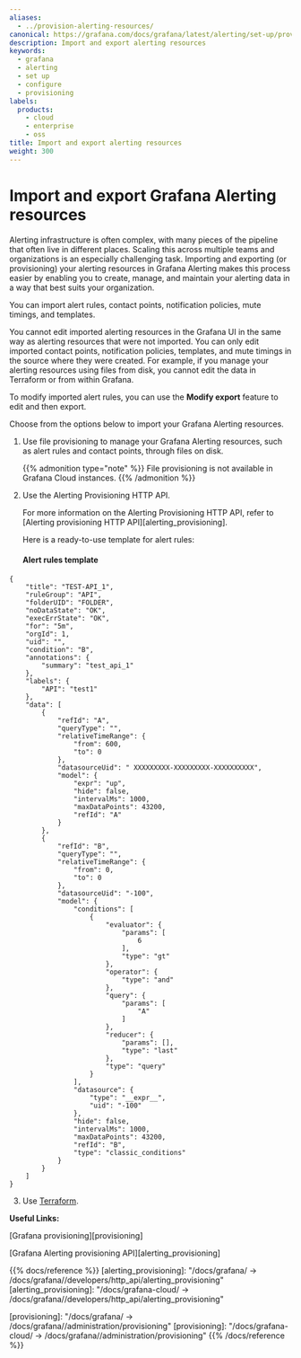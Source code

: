 ```yaml
---
aliases:
  - ../provision-alerting-resources/
canonical: https://grafana.com/docs/grafana/latest/alerting/set-up/provision-alerting-resources/
description: Import and export alerting resources
keywords:
  - grafana
  - alerting
  - set up
  - configure
  - provisioning
labels:
  products:
    - cloud
    - enterprise
    - oss
title: Import and export alerting resources
weight: 300
---
```


# Import and export Grafana Alerting resources

Alerting infrastructure is often complex, with many pieces of the pipeline that often live in different places. Scaling this across multiple teams and organizations is an especially challenging task. Importing and exporting (or provisioning) your alerting resources in Grafana Alerting makes this process easier by enabling you to create, manage, and maintain your alerting data in a way that best suits your organization.

You can import alert rules, contact points, notification policies, mute timings, and templates.

You cannot edit imported alerting resources in the Grafana UI in the same way as alerting resources that were not imported. You can only edit imported contact points, notification policies, templates, and mute timings in the source where they were created. For example, if you manage your alerting resources using files from disk, you cannot edit the data in Terraform or from within Grafana.

To modify imported alert rules, you can use the **Modify export** feature to edit and then export.

Choose from the options below to import your Grafana Alerting resources.

1. Use file provisioning to manage your Grafana Alerting resources, such as alert rules and contact points, through files on disk.

   {{% admonition type="note" %}}
   File provisioning is not available in Grafana Cloud instances.
   {{% /admonition %}}

2. Use the Alerting Provisioning HTTP API.

   For more information on the Alerting Provisioning HTTP API, refer to [Alerting provisioning HTTP API][alerting_provisioning].

   Here is a ready-to-use template for alert rules:

   #### Alert rules template

```
{
    "title": "TEST-API_1",
    "ruleGroup": "API",
    "folderUID": "FOLDER",
    "noDataState": "OK",
    "execErrState": "OK",
    "for": "5m",
    "orgId": 1,
    "uid": "",
    "condition": "B",
    "annotations": {
        "summary": "test_api_1"
    },
    "labels": {
        "API": "test1"
    },
    "data": [
        {
            "refId": "A",
            "queryType": "",
            "relativeTimeRange": {
                "from": 600,
                "to": 0
            },
            "datasourceUid": " XXXXXXXXX-XXXXXXXXX-XXXXXXXXXX",
            "model": {
                "expr": "up",
                "hide": false,
                "intervalMs": 1000,
                "maxDataPoints": 43200,
                "refId": "A"
            }
        },
        {
            "refId": "B",
            "queryType": "",
            "relativeTimeRange": {
                "from": 0,
                "to": 0
            },
            "datasourceUid": "-100",
            "model": {
                "conditions": [
                    {
                        "evaluator": {
                            "params": [
                                6
                            ],
                            "type": "gt"
                        },
                        "operator": {
                            "type": "and"
                        },
                        "query": {
                            "params": [
                                "A"
                            ]
                        },
                        "reducer": {
                            "params": [],
                            "type": "last"
                        },
                        "type": "query"
                    }
                ],
                "datasource": {
                    "type": "__expr__",
                    "uid": "-100"
                },
                "hide": false,
                "intervalMs": 1000,
                "maxDataPoints": 43200,
                "refId": "B",
                "type": "classic_conditions"
            }
        }
    ]
}
```

3. Use [Terraform](https://www.terraform.io/).

**Useful Links:**

[Grafana provisioning][provisioning]

[Grafana Alerting provisioning API][alerting_provisioning]

{{% docs/reference %}}
[alerting_provisioning]: "/docs/grafana/ -> /docs/grafana/<GRAFANA VERSION>/developers/http_api/alerting_provisioning"
[alerting_provisioning]: "/docs/grafana-cloud/ -> /docs/grafana/<GRAFANA VERSION>/developers/http_api/alerting_provisioning"

[provisioning]: "/docs/grafana/ -> /docs/grafana/<GRAFANA VERSION>/administration/provisioning"
[provisioning]: "/docs/grafana-cloud/ -> /docs/grafana/<GRAFANA VERSION>/administration/provisioning"
{{% /docs/reference %}}
